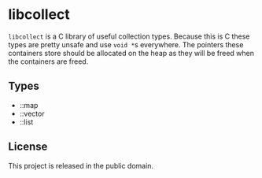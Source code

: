 # libcollect

`libcollect` is a C library of useful collection types. Because this is C these
types are pretty unsafe and use
`void *`s everywhere. The pointers these containers store should be allocated on
the heap as they will be freed when the containers are freed.

## Types

- ::map
- ::vector
- ::list

## License

This project is released in the public domain.
